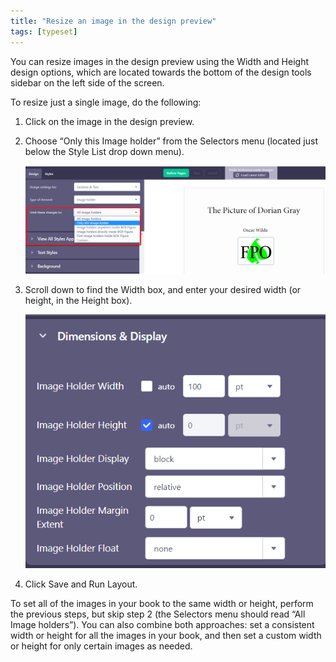 ```yaml
---
title: "Resize an image in the design preview"
tags: [typeset]
---
```

 
<html><body><section data-type="chapter" class="hsecchapter" data-hederis-type="hsecchapter" id="resize-images" data-pi-attrs="id: resize-images; data-tags: typeset;" role="doc-chapter" data-tags="typeset" data-author-name=" " data-book-title=" " title="Resize an image in the design preview"><p class="hblkp" data-hederis-type="hblkp" id="p153I0z1z">You can resize images in the design preview using the Width and Height design options, which are located towards the bottom of the design tools sidebar on the left side of the screen. </p><p class="hblkp" data-hederis-type="hblkp" id="ptxbmHqws">To resize just a single image, do the following:</p><ol class="hwprnumlist" data-hederis-type="hwprnumlist" id="paZtUF9eu"><li class="hblkoli" data-hederis-type="hblkoli" id="liltEKNoF5"><p class="hblkoli" data-hederis-type="hblklip" id="pT0HmGGHD">Click on the image in the design preview.</p></li><li class="hblkoli" data-hederis-type="hblkoli" id="lixOIANdyC"><p class="hblkoli" data-hederis-type="hblklip" id="pBQYEoR9U">Choose &#8220;Only this Image holder&#8221; from the Selectors menu (located just below the Style List drop down menu).</p><img data-hederis-type="hblkimg" class="hblkimg" id="pv8mDN3Mg" src="/images/resize_img_1.png" data-img-src="/images/resize_img_1.png"/></li><li class="hblkoli" data-hederis-type="hblkoli" id="liQoyGdtaX"><p class="hblkoli" data-hederis-type="hblklip" id="pJ17qUG7x">Scroll down to find the Width box, and enter your desired width (or height, in the Height box).</p><img data-hederis-type="hblkimg" class="hblkimg" id="pWcijyTNb" src="/images/resize_img_2.png" data-img-src="/images/resize_img_2.png"/></li><li class="hblkoli" data-hederis-type="hblkoli" id="li8ZYybQEH"><p class="hblkoli" data-hederis-type="hblklip" id="p4UkjZAzE">Click Save and Run Layout.</p></li></ol><p class="hblkp" data-hederis-type="hblkp" id="pjpD8qEFh">To set all of the images in your book to the same width or height, perform the previous steps, but skip step 2 (the Selectors menu should read &#8220;All Image holders&#8221;). You can also combine both approaches: set a consistent width or height for all the images in your book, and then set a custom width or height for only certain images as needed.</p></section></body></html>
